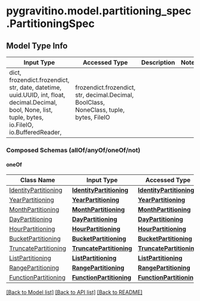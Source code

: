 # pygravitino.model.partitioning_spec.PartitioningSpec

## Model Type Info
Input Type | Accessed Type | Description | Notes
------------ | ------------- | ------------- | -------------
dict, frozendict.frozendict, str, date, datetime, uuid.UUID, int, float, decimal.Decimal, bool, None, list, tuple, bytes, io.FileIO, io.BufferedReader,  | frozendict.frozendict, str, decimal.Decimal, BoolClass, NoneClass, tuple, bytes, FileIO |  | 

### Composed Schemas (allOf/anyOf/oneOf/not)
#### oneOf
Class Name | Input Type | Accessed Type | Description | Notes
------------- | ------------- | ------------- | ------------- | -------------
[IdentityPartitioning](IdentityPartitioning.md) | [**IdentityPartitioning**](IdentityPartitioning.md) | [**IdentityPartitioning**](IdentityPartitioning.md) |  | 
[YearPartitioning](YearPartitioning.md) | [**YearPartitioning**](YearPartitioning.md) | [**YearPartitioning**](YearPartitioning.md) |  | 
[MonthPartitioning](MonthPartitioning.md) | [**MonthPartitioning**](MonthPartitioning.md) | [**MonthPartitioning**](MonthPartitioning.md) |  | 
[DayPartitioning](DayPartitioning.md) | [**DayPartitioning**](DayPartitioning.md) | [**DayPartitioning**](DayPartitioning.md) |  | 
[HourPartitioning](HourPartitioning.md) | [**HourPartitioning**](HourPartitioning.md) | [**HourPartitioning**](HourPartitioning.md) |  | 
[BucketPartitioning](BucketPartitioning.md) | [**BucketPartitioning**](BucketPartitioning.md) | [**BucketPartitioning**](BucketPartitioning.md) |  | 
[TruncatePartitioning](TruncatePartitioning.md) | [**TruncatePartitioning**](TruncatePartitioning.md) | [**TruncatePartitioning**](TruncatePartitioning.md) |  | 
[ListPartitioning](ListPartitioning.md) | [**ListPartitioning**](ListPartitioning.md) | [**ListPartitioning**](ListPartitioning.md) |  | 
[RangePartitioning](RangePartitioning.md) | [**RangePartitioning**](RangePartitioning.md) | [**RangePartitioning**](RangePartitioning.md) |  | 
[FunctionPartitioning](FunctionPartitioning.md) | [**FunctionPartitioning**](FunctionPartitioning.md) | [**FunctionPartitioning**](FunctionPartitioning.md) |  | 

[[Back to Model list]](../../README.md#documentation-for-models) [[Back to API list]](../../README.md#documentation-for-api-endpoints) [[Back to README]](../../README.md)

